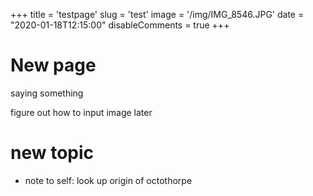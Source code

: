 +++
title = 'testpage'
slug = 'test'
image = '/img/IMG_8546.JPG'
date = "2020-01-18T12:15:00"
disableComments = true
+++

# New page

saying something

figure out how to input image later

# new topic

* note to self: look up origin of octothorpe 
